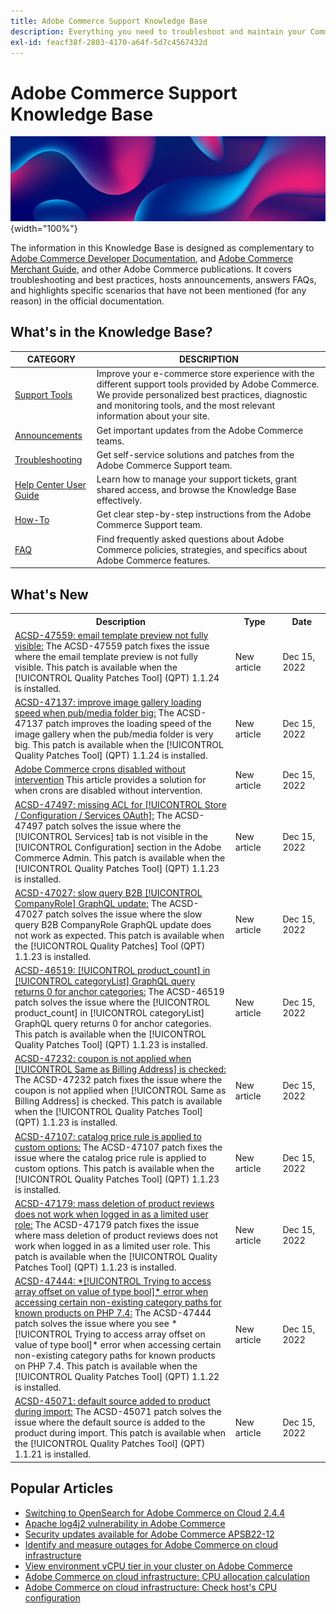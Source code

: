 ```yaml
---
title: Adobe Commerce Support Knowledge Base
description: Everything you need to troubleshoot and maintain your Commerce store.
exl-id: feacf38f-2803-4170-a64f-5d7c4567432d
---
```

# Adobe Commerce Support Knowledge Base

![Knowledge Base homepage](../help/assets/knowledge-base-home-page-cover.jpg){width="100%"}

The information in this Knowledge Base is designed as complementary to [Adobe Commerce Developer Documentation](https://developer.adobe.com/commerce/docs), and [Adobe Commerce Merchant Guide](https://experienceleague.adobe.com/docs/commerce-admin/user-guides/home.html), and other Adobe Commerce publications. It covers troubleshooting and best practices, hosts announcements, answers FAQs, and highlights specific scenarios that have not been mentioned (for any reason) in the official documentation.

## What's in the Knowledge Base?

| CATEGORY | DESCRIPTION | 
| --- | --- |
| [Support Tools](/help/support-tools/overview.md) | Improve your e-commerce store experience with the different support tools provided by Adobe Commerce. We provide personalized best practices, diagnostic and monitoring tools, and the most relevant information about your site. |
| [Announcements](/help/announcements/overview.md) | Get important updates from the Adobe Commerce teams. |
| [Troubleshooting](/help/troubleshooting/overview.md) | Get self-service solutions and patches from the Adobe Commerce Support team. |
| [Help Center User Guide](/help/help-center-guide/help-center/magento-help-center-user-guide.md) | Learn how to manage your support tickets, grant shared access, and browse the Knowledge Base effectively. |
| [How-To](/help/how-to/overview.md) | Get clear step-by-step instructions from the Adobe Commerce Support team. |
| [FAQ](/help/faq/overview.md) | Find frequently asked questions about Adobe Commerce policies, strategies, and specifics about Adobe Commerce features. | 

## What's New

<table style="width:100%">
  <tr>
    <th style="width:70%">Description</th>
    <th style="width:15%">Type</th>
    <th style="width:15%">Date</th>
  </tr>
<tr>
    <td>
    <a href = "https://experienceleague.adobe.com/docs/commerce-knowledge-base/kb/support-tools/patches/acsd-47559-preview-email-template-not-fully-visible.html">ACSD-47559: email template preview not fully visible:</a> The ACSD-47559 patch fixes the issue where the email template preview is not fully visible. This patch is available when the [!UICONTROL Quality Patches Tool] (QPT) 1.1.24 is installed.
    </td>
    <td>New article</td>
    <td> Dec 15, 2022</td>
  </tr>

  <tr>
    <td>
    <a href = "https://experienceleague.adobe.com/docs/commerce-knowledge-base/kb/support-tools/patches/acsd-47137-image-gallery-load-speed-improve-pub-media-big.html">ACSD-47137: improve image gallery loading speed when pub/media folder big:</a> The ACSD-47137 patch improves the loading speed of the image gallery when the pub/media folder is very big. This patch is available when the [!UICONTROL Quality Patches Tool] (QPT) 1.1.24 is installed.
    <td>New article</td>
    <td>Dec 15, 2022</td>
  </tr>

  <tr>
    <td>
    <a href = "https://experienceleague.adobe.com/docs/commerce-knowledge-base/kb/troubleshooting/miscellaneous/adobe-commerce-crons-are-disabled-without-any-intervention.html?lang=en">Adobe Commerce crons disabled without intervention</a> This article provides a solution for when crons are disabled without intervention.
    </td>
    <td>New article</td>
    <td>Dec 15, 2022</td>
  </tr>

  <tr>
    <td>
    <a href="https://experienceleague.adobe.com/docs/commerce-knowledge-base/kb/support-tools/patches/acsd-47497-missing-acl-for-store-configuration-services-oaut.html?lang=en">ACSD-47497: missing ACL for [!UICONTROL Store / Configuration / Services OAuth]:</a> The ACSD-47497 patch solves the issue where the [!UICONTROL Services] tab is not visible in the [!UICONTROL Configuration] section in the Adobe Commerce Admin. This patch is available when the [!UICONTROL Quality Patches Tool] (QPT) 1.1.23 is installed.
    </td>
    <td>New article</td>
    <td>Dec 15, 2022</td>
  </tr>

  <tr>
    <td>
    <a href="https://experienceleague.adobe.com/docs/commerce-knowledge-base/kb/support-tools/patches/acsd-47027-slow-query-b2b-companyrole-graphql-update.html">ACSD-47027: slow query B2B [!UICONTROL CompanyRole] GraphQL update:</a> The ACSD-47027 patch solves the issue where the slow query B2B CompanyRole GraphQL update does not work as expected. This patch is available when the [!UICONTROL Quality Patches] Tool (QPT) 1.1.23 is installed.
    </td>
    <td> New article </td>
    <td> Dec 15, 2022</td>
 </tr>

 <tr>
    <td>
    <a href="https://experienceleague.adobe.com/docs/commerce-knowledge-base/kb/support-tools/patches/acsd-46519-product-count-categorylist-graphql-query-returns-zero-anchor-categories.html">ACSD-46519: [!UICONTROL product_count] in [!UICONTROL categoryList] GraphQL query returns 0 for anchor categories:</a> The ACSD-46519 patch solves the issue where the [!UICONTROL product_count] in [!UICONTROL categoryList] GraphQL query returns 0 for anchor categories. This patch is available when the [!UICONTROL Quality Patches Tool] (QPT) 1.1.23 is installed.
    </td>
    <td>New article </td>
    <td>Dec 15, 2022 </td>
  </tr>

 <tr>
    <td>
    <a href="https://experienceleague.adobe.com/docs/commerce-knowledge-base/kb/support-tools/patches/acsd-47232-coupon-is-not-applied-when-same-as-billing-address-is-checked.html">ACSD-47232: coupon is not applied when [!UICONTROL Same as Billing Address] is checked:</a> The ACSD-47232 patch fixes the issue where the coupon is not applied when [!UICONTROL Same as Billing Address] is checked. This patch is available when the [!UICONTROL Quality Patches Tool] (QPT) 1.1.23 is installed.
    </td>
    <td>New article </td>
    <td>Dec 15, 2022 </td>
  </tr>

  <tr>
    <td>
    <a href="https://experienceleague.adobe.com/docs/commerce-knowledge-base/kb/support-tools/patches/acsd-47107-catalog-price-rule-is-applied-to-custom-options.html">ACSD-47107: catalog price rule is applied to custom options:</a> The ACSD-47107 patch fixes the issue where the catalog price rule is applied to custom options. This patch is available when the [!UICONTROL Quality Patches Tool] (QPT) 1.1.23 is installed. 
    </td>
    <td>New article </td>
    <td>Dec 15, 2022 </td>
  </tr>

  <tr>
    <td>
    <a href="https://experienceleague.adobe.com/docs/commerce-knowledge-base/kb/support-tools/patches/acsd-47179-mass-delete-product-review-doesnt-work-when-logged-in-as-limited-user.html">ACSD-47179: mass deletion of product reviews does not work when logged in as a limited user role:</a> The ACSD-47179 patch fixes the issue where mass deletion of product reviews does not work when logged in as a limited user role. This patch is available when the [!UICONTROL Quality Patches Tool] (QPT) 1.1.23 is installed. 
    </td>
    <td>New article </td>
    <td>Dec 15, 2022 </td>
  </tr>

  <tr>
    <td>
    <a href="https://experienceleague.adobe.com/docs/commerce-knowledge-base/kb/support-tools/patches/acsd-47444-trying-access-array-offset-value-type-bool-error.html">ACSD-47444: *[!UICONTROL Trying to access array offset on value of type bool]* error when accessing certain non-existing category paths for known products on PHP 7.4:</a> The ACSD-47444 patch solves the issue where you see *[!UICONTROL Trying to access array offset on value of type bool]* error when accessing certain non-existing category paths for known products on PHP 7.4. This patch is available when the [!UICONTROL Quality Patches Tool] (QPT) 1.1.22 is installed. 
    </td>
    <td>New article </td>
    <td>Dec 15, 2022 </td>
  </tr>

  <tr>
    <td>
    <a href="https://experienceleague.adobe.com/docs/commerce-knowledge-base/kb/support-tools/patches/acsd-45071-default-source-added-to-product-during-import.html">ACSD-45071: default source added to product during import:</a> The ACSD-45071 patch solves the issue where the default source is added to the product during import. This patch is available when the [!UICONTROL Quality Patches Tool] (QPT) 1.1.21 is installed. 
    </td>
    <td>New article </td>
    <td>Dec 15, 2022 </td>
  </tr>
</table>

## Popular Articles

* [Switching to OpenSearch for Adobe Commerce on Cloud 2.4.4](/help/announcements/adobe-commerce-announcements/switching-to-opensearch-for-adobe-commerce-on-cloud-2.4.4.md)
* [Apache log4j2 vulnerability in Adobe Commerce](/help/announcements/adobe-commerce-announcements/apache-log4j2-adobe-commerce.md)
* [Security updates available for Adobe Commerce APSB22-12](/help/troubleshooting/known-issues-patches-attached/0-day-vulnerability-patch.md)
* [Identify and measure outages for Adobe Commerce on cloud infrastructure](/help/how-to/general/how-to-identify-outages.md)
* [View environment vCPU tier in your cluster on Adobe Commerce](/help/how-to/general/check-vcpu-using-observation-for-adobe-commerce.md)
* [Adobe Commerce on cloud infrastructure: CPU allocation calculation](/help/how-to/general/magento-commerce-cloud-cpu-allocation-calculation.md)
* [Adobe Commerce on cloud infrastructure: Check host's CPU configuration](/help/how-to/general/magento-commerce-cloud-check-hosts-cpu-configuration.md)
